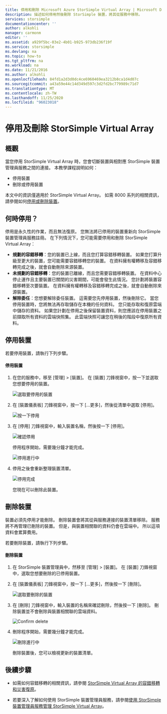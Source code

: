 ```yaml
---
title: 停用和刪除 Microsoft Azure StorSimple Virtual Array | Microsoft Docs
description: 描述如何停用然後刪除 StorSimple 裝置，將其從服務中移除。
services: storsimple
documentationcenter: ''
author: alkohli
manager: carmonm
editor: ''
ms.assetid: a929f5bc-03e2-4b01-b925-973db236f19f
ms.service: storsimple
ms.devlang: na
ms.topic: how-to
ms.tgt_pltfrm: na
ms.workload: na
ms.date: 11/21/2016
ms.author: alkohli
ms.openlocfilehash: 84fd1a2d3d0dc4ce6960469ea3212b8ca1d4d07c
ms.sourcegitcommit: a43a59e44c14d349d597c3d2fd2bc779989c71d7
ms.translationtype: MT
ms.contentlocale: zh-TW
ms.lasthandoff: 11/25/2020
ms.locfileid: "96023018"
---
```

# <a name="deactivate-and-delete-a-storsimple-virtual-array"></a>停用及刪除 StorSimple Virtual Array

## <a name="overview"></a>概觀

當您停用 StorSimple Virtual Array 時，您會切斷裝置與相對應 StorSimple 裝置管理員服務之間的連接。 本教學課程說明如何：

* 停用裝置 
* 刪除或停用裝置

本文中的資訊僅適用於 StorSimple Virtual Array。 如需 8000 系列的相關資訊，請參閱如何[停用或刪除裝置](./storsimple-8000-deactivate-and-delete-device.md)。

## <a name="when-to-deactivate"></a>何時停用？

停用是永久性的作業，而且無法復原。 您無法將已停用的裝置重新向 StorSimple 裝置管理員服務註冊。 在下列情況下，您可能需要停用和刪除 StorSimple Virtual Array：

* **規劃的容錯移轉**：您的裝置已上線，而且您打算容錯移轉裝置。 如果您打算升級至更大的裝置，您可能需要容錯移轉您的裝置。 在資料擁有權轉移及容錯移轉完成之後，就會自動刪除來源裝置。
* **未規劃的容錯移轉**：您的裝置已離線，而且您需要容錯移轉裝置。 在資料中心停止運作且主要裝置已關閉的災害期間，可能會發生此情況。 您計劃將裝置容錯移轉至次要裝置。 在資料擁有權轉移及容錯移轉完成之後，就會自動刪除來源裝置。
* **解除委任**：您想要解除委任裝置。 這需要您先停用裝置，然後刪除它。 當您停用裝置時，您將無法再存取儲存在本機的任何資料。 您只能存取和復原雲端中儲存的資料。 如果您計劃在停用之後保留裝置資料，則您應該在停用裝置之前擷取所有資料的雲端快照集。 此雲端快照可讓您在稍後的階段中復原所有資料。

## <a name="deactivate-a-device"></a>停用裝置

若要停用裝置，請執行下列步驟。

#### <a name="to-deactivate-the-device"></a>停用裝置

1. 在您的服務中，移至 [管理] > [裝置]。 在 [裝置] 刀鋒視窗中，按一下並選取您想要停用的裝置。
   
    ![選取要停用的裝置](./media/storsimple-virtual-array-deactivate-and-delete-device/deactivate-delete7.png)
2. 在 [裝置儀表板] 刀鋒視窗中，按一下 [...更多]，然後從清單中選取 [停用]。
   
    ![按一下停用](./media/storsimple-virtual-array-deactivate-and-delete-device/deactivate-delete8.png)
3. 在 [停用] 刀鋒視窗中，輸入裝置名稱，然後按一下 [停用]。 
   
    ![確認停用](./media/storsimple-virtual-array-deactivate-and-delete-device/deactivate-delete1.png)
   
    停用程序開始，需要幾分鐘才能完成。
   
    ![停用進行中](./media/storsimple-virtual-array-deactivate-and-delete-device/deactivate-delete2.png)
4. 停用之後會重新整理裝置清單。
   
    ![停用完成](./media/storsimple-virtual-array-deactivate-and-delete-device/deactivate-delete3.png)
   
    您現在可以刪除此裝置。

## <a name="delete-the-device"></a>刪除裝置

裝置必須先停用才能刪除。 刪除裝置會將其從與服務連接的裝置清單移除。 服務將不再管理已刪除的裝置。 但是，與裝置相關聯的資料仍會在雲端中。 所以這項資料會累算費用。

若要刪除裝置，請執行下列步驟。

#### <a name="to-delete-the-device"></a>刪除裝置

1. 在 StorSimple 裝置管理員中，然移至 [管理] > [裝置]。 在 [裝置] 刀鋒視窗中，選取您想要刪除的已停用裝置。
2. 在 [裝置儀表板] 刀鋒視窗中，按一下 [...更多]，然後按一下 [刪除]。
   
   ![選取要刪除的裝置](./media/storsimple-virtual-array-deactivate-and-delete-device/deactivate-delete4.png)
3. 在 [刪除] 刀鋒視窗中，輸入裝置的名稱來確認刪除，然後按一下 [刪除]。 刪除裝置並不會刪除與裝置相關聯的雲端資料。 
   
   ![Confirm delete](./media/storsimple-virtual-array-deactivate-and-delete-device/deactivate-delete5.png) 
4. 刪除程序開始，需要幾分鐘才能完成。
   
   ![刪除進行中](./media/storsimple-virtual-array-deactivate-and-delete-device/deactivate-delete6.png)
   
    刪除裝置後，您可以檢視更新的裝置清單。

## <a name="next-steps"></a>後續步驟

* 如需如何容錯移轉的相關資訊，請參閱 [StorSimple Virtual Array 的容錯移轉和災害復原](storsimple-virtual-array-failover-dr.md)。

* 若要深入了解如何使用 StorSimple 裝置管理員服務，請參閱[使用 StorSimple 裝置管理員服務管理 StorSimple Virtual Array](storsimple-virtual-array-manager-service-administration.md)。